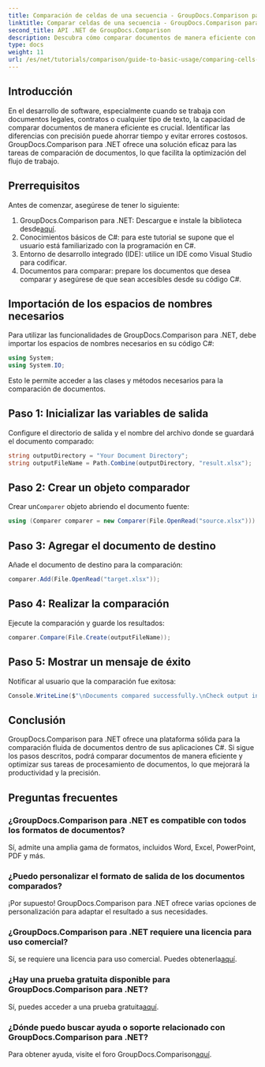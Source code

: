 ```yaml
---
title: Comparación de celdas de una secuencia - GroupDocs.Comparison para .NET
linktitle: Comparar celdas de una secuencia - GroupDocs.Comparison para .NET
second_title: API .NET de GroupDocs.Comparison
description: Descubra cómo comparar documentos de manera eficiente con GroupDocs.Comparison para .NET. Esta guía completa le muestra cómo importar espacios de nombres, inicializar variables de comparación y realizar comparaciones de documentos paso a paso.
type: docs
weight: 11
url: /es/net/tutorials/comparison/guide-to-basic-usage/comparing-cells-from-stream/
---
```

## Introducción

En el desarrollo de software, especialmente cuando se trabaja con documentos legales, contratos o cualquier tipo de texto, la capacidad de comparar documentos de manera eficiente es crucial. Identificar las diferencias con precisión puede ahorrar tiempo y evitar errores costosos. GroupDocs.Comparison para .NET ofrece una solución eficaz para las tareas de comparación de documentos, lo que facilita la optimización del flujo de trabajo.

## Prerrequisitos

Antes de comenzar, asegúrese de tener lo siguiente:

1. GroupDocs.Comparison para .NET: Descargue e instale la biblioteca desde[aquí](https://releases.groupdocs.com/comparison/net/).
2. Conocimientos básicos de C#: para este tutorial se supone que el usuario está familiarizado con la programación en C#.
3. Entorno de desarrollo integrado (IDE): utilice un IDE como Visual Studio para codificar.
4. Documentos para comparar: prepare los documentos que desea comparar y asegúrese de que sean accesibles desde su código C#.

## Importación de los espacios de nombres necesarios

Para utilizar las funcionalidades de GroupDocs.Comparison para .NET, debe importar los espacios de nombres necesarios en su código C#:

```csharp
using System;
using System.IO;
```

Esto le permite acceder a las clases y métodos necesarios para la comparación de documentos.

## Paso 1: Inicializar las variables de salida

Configure el directorio de salida y el nombre del archivo donde se guardará el documento comparado:

```csharp
string outputDirectory = "Your Document Directory";
string outputFileName = Path.Combine(outputDirectory, "result.xlsx");
```

## Paso 2: Crear un objeto comparador

 Crear un`Comparer` objeto abriendo el documento fuente:

```csharp
using (Comparer comparer = new Comparer(File.OpenRead("source.xlsx")))
```

## Paso 3: Agregar el documento de destino

Añade el documento de destino para la comparación:

```csharp
comparer.Add(File.OpenRead("target.xlsx"));
```

## Paso 4: Realizar la comparación

Ejecute la comparación y guarde los resultados:

```csharp
comparer.Compare(File.Create(outputFileName));
```

## Paso 5: Mostrar un mensaje de éxito

Notificar al usuario que la comparación fue exitosa:

```csharp
Console.WriteLine($"\nDocuments compared successfully.\nCheck output in {outputDirectory}.");
```

## Conclusión

GroupDocs.Comparison para .NET ofrece una plataforma sólida para la comparación fluida de documentos dentro de sus aplicaciones C#. Si sigue los pasos descritos, podrá comparar documentos de manera eficiente y optimizar sus tareas de procesamiento de documentos, lo que mejorará la productividad y la precisión.

## Preguntas frecuentes

### ¿GroupDocs.Comparison para .NET es compatible con todos los formatos de documentos?

Sí, admite una amplia gama de formatos, incluidos Word, Excel, PowerPoint, PDF y más.

### ¿Puedo personalizar el formato de salida de los documentos comparados?

¡Por supuesto! GroupDocs.Comparison para .NET ofrece varias opciones de personalización para adaptar el resultado a sus necesidades.

### ¿GroupDocs.Comparison para .NET requiere una licencia para uso comercial?

 Sí, se requiere una licencia para uso comercial. Puedes obtenerla[aquí](https://purchase.groupdocs.com/buy).

### ¿Hay una prueba gratuita disponible para GroupDocs.Comparison para .NET?

 Sí, puedes acceder a una prueba gratuita[aquí](https://releases.groupdocs.com/).

### ¿Dónde puedo buscar ayuda o soporte relacionado con GroupDocs.Comparison para .NET?

 Para obtener ayuda, visite el foro GroupDocs.Comparison[aquí](https://forum.groupdocs.com/c/comparison/12).